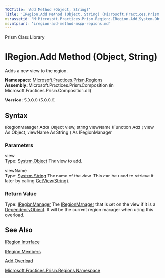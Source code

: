 ```yaml
---
TOCTitle: 'Add Method (Object, String)'
Title: 'IRegion.Add Method (Object, String) (Microsoft.Practices.Prism.Regions)'
ms:assetid: 'M:Microsoft.Practices.Prism.Regions.IRegion.Add(System.Object,System.String)'
ms:mtpsurl: 'iregion-add-method-mspp-regions.md'
---
```


Prism Class Library

IRegion.Add Method (Object, String)
=======================================

Adds a new view to the region.

**Namespace:** [Microsoft.Practices.Prism.Regions](https://msdn.microsoft.com/library/microsoft.practices.prism.regions)
**Assembly:** Microsoft.Practices.Prism.Composition (in Microsoft.Practices.Prism.Composition.dll)

**Version:** 5.0.0.0 (5.0.0.0)

## Syntax


IRegionManager Add( Object view, string viewName )Function Add ( view As Object, viewName As String ) As IRegionManager

### Parameters

view  
Type: [System.Object](http://msdn.microsoft.com/en-us/library/e5kfa45b)
The view to add.

viewName  
Type: [System.String](http://msdn.microsoft.com/en-us/library/s1wwdcbf)
The name of the view. This can be used to retrieve it later by calling [GetView(String)](https://msdn.microsoft.com/library/microsoft.practices.prism.regions.iregion.getview(system.string)).

### Return Value

Type: [IRegionManager](https://msdn.microsoft.com/library/microsoft.practices.prism.regions.iregionmanager)
The [IRegionManager](https://msdn.microsoft.com/library/microsoft.practices.prism.regions.iregionmanager) that is set on the view if it is a [DependencyObject](http://msdn.microsoft.com/en-us/library/ms589309). It will be the current region manager when using this overload.

See Also
--------


[IRegion Interface](https://msdn.microsoft.com/library/microsoft.practices.prism.regions.iregion)

[IRegion Members](https://msdn.microsoft.com/allmembers.t:microsoft.practices.prism.regions.iregion)

[Add Overload](https://msdn.microsoft.com/overload:microsoft.practices.prism.regions.iregion.add)

[Microsoft.Practices.Prism.Regions Namespace](https://msdn.microsoft.com/library/microsoft.practices.prism.regions)
